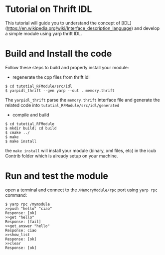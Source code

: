 Tutorial on Thrift IDL 
=======================

This tutorial will guide you to understand the concept of [IDL] (https://en.wikipedia.org/wiki/Interface_description_language) and develop a simple module using yarp thrift IDL. 

# Build and Install the code
Follow these steps to build and properly install your module: 

- regenerate the cpp files from thrift idl

```
$ cd tutotial_RFModule/src/idl
$ yarpidl_thrift --gen yarp --out . memory.thrift
```
The `yarpidl_thrift` parse the `memory.thrift` interface file and generate the related code into `tutotial_RFModule/src/idl/generated`

- compile and build 
```
$ cd tutotial_RFModule
$ mkdir build; cd build
$ cmake ../
$ make
$ make install
```
the `make install` will install your module (binary, xml files, etc) in the icub Contrib folder which is already setup on your machine. 

# Run and test the module
open a terminal and connect to the `/MemoryModule/rpc` port using `yarp rpc` command: 
```
$ yarp rpc /mymodule
>>push "hello" "ciao"
Response: [ok]
>>get "hello"
Response: [fail]
>>get_answer "hello"
Response: ciao
>>show_list
Response: [ok]
>>clear
Response: [ok]
```
